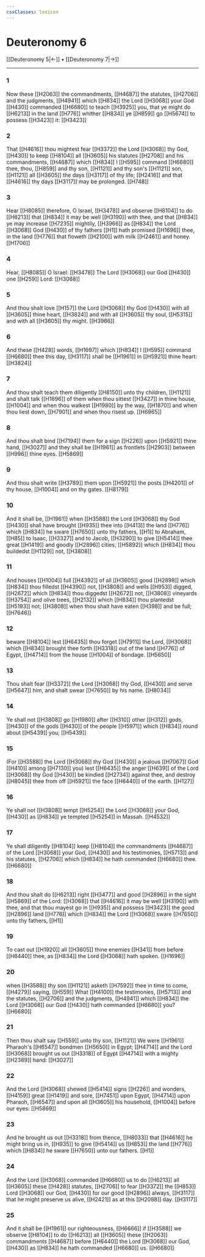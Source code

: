 ```yaml
---
cssClasses: lexicon
---
```

# Deuteronomy 6

[[Deuteronomy 5|←]] • [[Deuteronomy 7|→]]

---

### 1
Now these [[H2063]] the commandments, [[H4687]] the statutes, [[H2706]] and the judgments, [[H4941]] which [[H834]] the Lord [[H3068]] your God [[H430]] commanded [[H6680]] to teach [[H3925]] you, that ye might do [[H6213]] in the land [[H776]] whither [[H834]] ye [[H859]] go [[H5674]] to possess [[H3423]] it: [[H3423]]

### 2
That [[H4616]] thou mightest fear [[H3372]] the Lord [[H3068]] thy God, [[H430]] to keep [[H8104]] all [[H3605]] his statutes [[H2708]] and his commandments, [[H4687]] which [[H834]] I [[H595]] command [[H6680]] thee, thou, [[H859]] and thy son, [[H1121]] and thy son's [[H1121]] son, [[H1121]] all [[H3605]] the days [[H3117]] of thy life; [[H2416]] and that [[H4616]] thy days [[H3117]] may be prolonged. [[H748]]

### 3
Hear [[H8085]] therefore, O Israel, [[H3478]] and observe [[H8104]] to do [[H6213]] that [[H834]] it may be well [[H3190]] with thee, and that [[H834]] ye may increase [[H7235]] mightily, [[H3966]] as [[H834]] the Lord [[H3068]] God [[H430]] of thy fathers [[H1]] hath promised [[H1696]] thee, in the land [[H776]] that floweth [[H2100]] with milk [[H2461]] and honey. [[H1706]]

### 4
Hear, [[H8085]] O Israel: [[H3478]] The Lord [[H3068]] our God [[H430]] one [[H259]] Lord: [[H3068]]

### 5
And thou shalt love [[H157]] the Lord [[H3068]] thy God [[H430]] with all [[H3605]] thine heart, [[H3824]] and with all [[H3605]] thy soul, [[H5315]] and with all [[H3605]] thy might. [[H3966]]

### 6
And these [[H428]] words, [[H1697]] which [[H834]] I [[H595]] command [[H6680]] thee this day, [[H3117]] shall be [[H1961]] in [[H5921]] thine heart: [[H3824]]

### 7
And thou shalt teach them diligently [[H8150]] unto thy children, [[H1121]] and shalt talk [[H1696]] of them when thou sittest [[H3427]] in thine house, [[H1004]] and when thou walkest [[H1980]] by the way, [[H1870]] and when thou liest down, [[H7901]] and when thou risest up. [[H6965]]

### 8
And thou shalt bind [[H7194]] them for a sign [[H226]] upon [[H5921]] thine hand, [[H3027]] and they shall be [[H1961]] as frontlets [[H2903]] between [[H996]] thine eyes. [[H5869]]

### 9
And thou shalt write [[H3789]] them upon [[H5921]] the posts [[H4201]] of thy house, [[H1004]] and on thy gates. [[H8179]]

### 10
And it shall be, [[H1961]] when [[H3588]] the Lord [[H3068]] thy God [[H430]] shall have brought [[H935]] thee into [[H413]] the land [[H776]] which [[H834]] he sware [[H7650]] unto thy fathers, [[H1]] to Abraham, [[H85]] to Isaac, [[H3327]] and to Jacob, [[H3290]] to give [[H5414]] thee great [[H1419]] and goodly [[H2896]] cities, [[H5892]] which [[H834]] thou buildedst [[H1129]] not, [[H3808]]

### 11
And houses [[H1004]] full [[H4392]] of all [[H3605]] good [[H2898]] which [[H834]] thou filledst [[H4390]] not, [[H3808]] and wells [[H953]] digged, [[H2672]] which [[H834]] thou diggedst [[H2672]] not, [[H3808]] vineyards [[H3754]] and olive trees, [[H2132]] which [[H834]] thou plantedst [[H5193]] not; [[H3808]] when thou shalt have eaten [[H398]] and be full; [[H7646]]

### 12
beware [[H8104]] lest [[H6435]] thou forget [[H7911]] the Lord, [[H3068]] which [[H834]] brought thee forth [[H3318]] out of the land [[H776]] of Egypt, [[H4714]] from the house [[H1004]] of bondage. [[H5650]]

### 13
Thou shalt fear [[H3372]] the Lord [[H3068]] thy God, [[H430]] and serve [[H5647]] him, and shalt swear [[H7650]] by his name. [[H8034]]

### 14
Ye shall not [[H3808]] go [[H1980]] after [[H310]] other [[H312]] gods, [[H430]] of the gods [[H430]] of the people [[H5971]] which [[H834]] round about [[H5439]] you; [[H5439]]

### 15
(For [[H3588]] the Lord [[H3068]] thy God [[H430]] a jealous [[H7067]] God [[H410]] among [[H7130]] you) lest [[H6435]] the anger [[H639]] of the Lord [[H3068]] thy God [[H430]] be kindled [[H2734]] against thee, and destroy [[H8045]] thee from off [[H5921]] the face [[H6440]] of the earth. [[H127]]

### 16
Ye shall not [[H3808]] tempt [[H5254]] the Lord [[H3068]] your God, [[H430]] as [[H834]] ye tempted [[H5254]] in Massah. [[H4532]]

### 17
Ye shall diligently [[H8104]] keep [[H8104]] the commandments [[H4687]] of the Lord [[H3068]] your God, [[H430]] and his testimonies, [[H5713]] and his statutes, [[H2706]] which [[H834]] he hath commanded [[H6680]] thee. [[H6680]]

### 18
And thou shalt do [[H6213]] right [[H3477]] and good [[H2896]] in the sight [[H5869]] of the Lord: [[H3068]] that [[H4616]] it may be well [[H3190]] with thee, and that thou mayest go in [[H935]] and possess [[H3423]] the good [[H2896]] land [[H776]] which [[H834]] the Lord [[H3068]] sware [[H7650]] unto thy fathers, [[H1]]

### 19
To cast out [[H1920]] all [[H3605]] thine enemies [[H341]] from before [[H6440]] thee, as [[H834]] the Lord [[H3068]] hath spoken. [[H1696]]

### 20
when [[H3588]] thy son [[H1121]] asketh [[H7592]] thee in time to come, [[H4279]] saying, [[H559]] What [[H4100]] the testimonies, [[H5713]] and the statutes, [[H2706]] and the judgments, [[H4941]] which [[H834]] the Lord [[H3068]] our God [[H430]] hath commanded [[H6680]] you? [[H6680]]

### 21
Then thou shalt say [[H559]] unto thy son, [[H1121]] We were [[H1961]] Pharaoh's [[H6547]] bondmen [[H5650]] in Egypt; [[H4714]] and the Lord [[H3068]] brought us out [[H3318]] of Egypt [[H4714]] with a mighty [[H2389]] hand: [[H3027]]

### 22
And the Lord [[H3068]] shewed [[H5414]] signs [[H226]] and wonders, [[H4159]] great [[H1419]] and sore, [[H7451]] upon Egypt, [[H4714]] upon Pharaoh, [[H6547]] and upon all [[H3605]] his household, [[H1004]] before our eyes: [[H5869]]

### 23
And he brought us out [[H3318]] from thence, [[H8033]] that [[H4616]] he might bring us in, [[H935]] to give [[H5414]]  us [[H853]] the land [[H776]] which [[H834]] he sware [[H7650]] unto our fathers. [[H1]]

### 24
And the Lord [[H3068]] commanded [[H6680]] us to do [[H6213]] all [[H3605]] these [[H428]] statutes, [[H2706]] to fear [[H3372]]  the [[H853]] Lord [[H3068]] our God, [[H430]] for our good [[H2896]] always, [[H3117]] that he might preserve us alive, [[H2421]] as at this [[H2088]] day. [[H3117]]

### 25
And it shall be [[H1961]] our righteousness, [[H6666]] if [[H3588]] we observe [[H8104]] to do [[H6213]] all [[H3605]] these [[H2063]] commandments [[H4687]] before [[H6440]] the Lord [[H3068]] our God, [[H430]] as [[H834]] he hath commanded [[H6680]] us. [[H6680]]